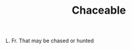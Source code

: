 ---
title: Chaceable
letter: C
permalink: "/definitions/bld-chaceable.html"
body: L. Fr. That may be chased or hunted
published_at: '2018-07-07'
source: Black's Law Dictionary 2nd Ed (1910)
layout: post
---
